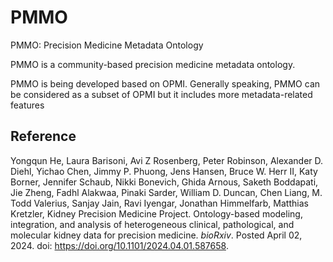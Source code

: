 # PMMO
PMMO: Precision Medicine Metadata Ontology

PMMO is a community-based precision medicine metadata ontology.

PMMO is being developed based on OPMI. Generally speaking, PMMO can be considered as a subset of OPMI but it includes more metadata-related features 


## Reference


Yongqun He, Laura Barisoni, Avi Z Rosenberg, Peter Robinson, Alexander D. Diehl, Yichao Chen, Jimmy P. Phuong, Jens Hansen, Bruce W. Herr II, Katy Borner, Jennifer Schaub, Nikki Bonevich, Ghida Arnous, Saketh Boddapati, Jie Zheng, Fadhl Alakwaa, Pinaki Sarder, William D. Duncan, Chen Liang, M. Todd Valerius, Sanjay Jain, Ravi Iyengar, Jonathan Himmelfarb, Matthias Kretzler, Kidney Precision Medicine Project. Ontology-based modeling, integration, and analysis of heterogeneous clinical, pathological, and molecular kidney data for precision medicine. _bioRxiv_. Posted April 02, 2024. doi: https://doi.org/10.1101/2024.04.01.587658.

